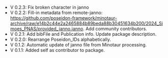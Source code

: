 - V 0.2.3: Fix broken character in janno
- V 0.2.2: Fill-in metadata from remote-janno: https://github.com/poseidon-framework/minotaur-archive/raw/e14b2c44e2a2465884b89beda88b30451634b200/2024_Simoes_PNAS/provided_janno.janno. Add community contributors.
- V 0.2.1: Add bibFile and Publication info. Update package description.
- V 0.2.0: Rearrange Poseidon_IDs alphabetically.
- V 0.1.2: Automatic update of janno file from Minotaur processing.
- V 0.1.1: Added self as contributor to package.
